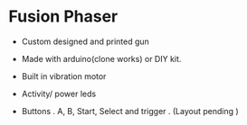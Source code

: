 # Fusion Phaser 

- Custom designed and printed gun

- Made with arduino(clone works) or DIY kit.

- Built in vibration motor

- Activity/ power leds

- Buttons . A, B, Start, Select and trigger . (Layout pending )
